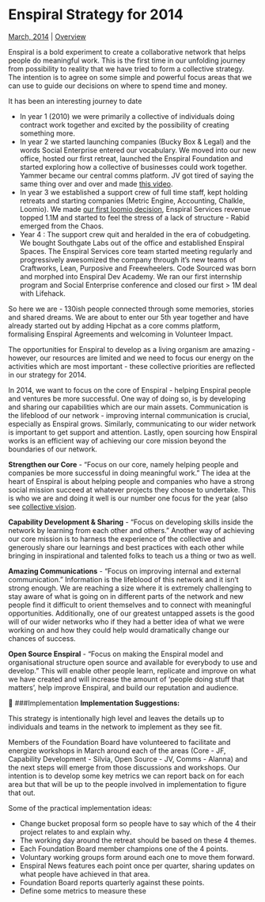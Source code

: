 Enspiral Strategy for 2014
==========================

[March, 2014](https://www.loomio.org/d/yiCk4TEV/confirm-the-official-enspiral-strategy-2014) | [Overview](https://github.com/enspiral/agreements/blob/master/README.md)

Enspiral is a bold experiment to create a collaborative network that helps people do meaningful work. This is the first time in our unfolding journey from possibility to reality that we have tried to form a collective strategy. The intention is to agree on some simple and powerful focus areas that we can use to guide our decisions on where to spend time and money.

It has been an interesting journey to date 

* In year 1 (2010) we were primarily a collective of individuals doing contract work together and excited by the possibility of creating something more. 
* In year 2 we started launching companies (Bucky Box & Legal) and the words Social Enterprise entered our vocabulary. We moved into our new office, hosted our first retreat, launched the Enspiral Foundation and started exploring how a collective of businesses could work together. Yammer became our central comms platform. JV got tired of saying the same thing over and over and made [this video](https://vimeo.com/28573059).
* In year 3 we established a support crew of full time staff, kept holding retreats and starting companies (Metric Engine, Accounting, Chalkle, Loomio). We made [our first loomio decision](https://www.loomio.org/d/nUYtxjHr/we-use-yammer-as-the-basis-for-our-company-documentation), Enspiral Services revenue topped 1.1M and started to feel the stress of a lack of structure - Rabid emerged from the Chaos.
* Year 4 : The support crew quit and heralded in the era of cobudgeting. We bought Southgate Labs out of the office and established Enspiral Spaces. The Enspiral Services core team started meeting regularly and progressively awesomized the company through it’s new teams of Craftworks, Lean, Purposive and Freewheelers. Code Sourced was born and morphed into Enspiral Dev Academy. We ran our first internship program and Social Enterprise conference and closed our first > 1M deal with Lifehack.

So here we are - 130ish people connected through some memories, stories and shared dreams. We are about to enter our 5th year together and have already started out by adding Hipchat as a core comms platform, formalising Enspiral Agreements and welcoming in Volunteer Impact.

The opportunities for Enspiral to develop as a living organism are amazing - however, our resources are limited and we need to focus our energy on the activities which are most important - these collective priorities are reflected in our strategy for 2014.

In 2014, we want to focus on the core of Enspiral - helping Enspiral people and ventures be  more successful. One way of doing so, is by developing and sharing our capabilities which are our main assets. Communication is the lifeblood of our network - improving internal communication is crucial, especially as Enspiral grows. Similarly, communicating to our wider network is important to get support and attention. Lastly, open sourcing how Enspiral works is an efficient way of achieving our core mission beyond the boundaries of our network. 

**Strengthen our Core** - “Focus on our core, namely helping people and companies be more successful in doing meaningful work.” The idea at the heart of Enspiral is about helping people and companies who have a strong social mission succeed at whatever projects they choose to undertake. This is who we are and doing it well is our number one focus for the year (also see [collective vision](https://github.com/enspiral/agreements/tree/master/agreements/vision.md). 

**Capability Development & Sharing** - “Focus on developing skills inside the network by learning from each other and others.” Another way of achieving our core mission is to harness the experience of the collective and generously share our learnings and best practices with each other while bringing in inspirational and talented folks to teach us a thing or two as well.

**Amazing Communications** - “Focus on improving internal and external communication.” Information is the lifeblood of this network and it isn’t strong enough. We are reaching a size where it is extremely challenging to stay aware of what is going on in different parts of the network and new people find it difficult to orient themselves and to connect with meaningful opportunities. Additionally, one of our greatest untapped assets is the good will of our wider networks who if they had a better idea of what we were working on and how they could help would dramatically change our chances of success.

**Open Source Enspiral** - “Focus on making the Enspiral model and organisational structure open source and available for everybody to use and develop.” This will enable other people learn, replicate and improve on what we have created and will increase the amount of ‘people doing stuff that matters’, help improve Enspiral, and build our reputation and audience.



###Implementation
**Implementation Suggestions:**

This strategy is intentionally high level and leaves the details up to individuals and teams in the network to implement as they see fit. 

Members of the Foundation Board have volunteered to facilitate and energize workshops in March around each of the areas (Core - JF, Capability Development - Silvia, Open Source - JV, Comms - Alanna) and the next steps will emerge from those discussions and workshops. Our intention is to develop some key metrics we can report back on for each area but that will be up to the people involved in implementation to figure that out.

Some of the practical implementation ideas: 

* Change bucket proposal form so people have to say which of the 4 their project relates to and explain why.
* The working day around the retreat should be based on these 4 themes.
* Each Foundation Board member champions one of the 4 points.
* Voluntary working groups form around each one to move them forward.
* Enspiral News features each point once per quarter, sharing updates on what people have achieved in that area.
* Foundation Board reports quarterly against these points.
* Define some metrics to measure these
